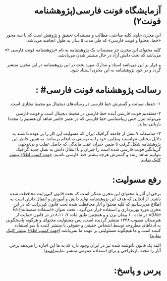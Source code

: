 <h1 dir="rtl"> آزمایشگاه فونت فارسی(پژوهشنامه فونت۲)</h1>

<p dir="rtl">
این مخزن حاوی کلیه مباحثی، مطالب و مستندات تحقیق و پژوهش  است که با سه محور «خط، محتوا و فونت فارسی» که طی مدت ۵ سال به طول انجامید می‌باشد.
</p>
<p dir="rtl">
کلیه محتوای این مخزن جز مستندات یک پژوهشنامه به نام «پژوهشنامه فونت فارسی ۲» می‌باشد  که تحت دانش آزاد در حال منتشر شدن می‌بادشد.
</p>
<p dir="rtl">
و قرار بر این می‌باشد اسناد و مدارک مورد بحث در این پژوهشنامه  در این مخزن منتشر گردد و در خود پژوهشنامه به این مخزن استناد شود.
</p>

<h1 dir="rtl">
رسالت پژوهشنامه فونت فارسی#  :
</h1>
<p dir="rtl">
۱- حفظ، صیانت و گسترش خط فارسی در رسانه‌های دیجیتال مو محیط مجازی است.
  </p>
<p dir="rtl">  
 ۲-معتقدیم فونت فارسی آینده خط فارسی در محیط دیجیتال  است و فونت فارسی می‌تواند  تنزل  حس زیباشناسی خط فارسی  که در عصر حاضر شاهد آن هستیم را مجددا بازیابی نماید.
  </p>
  <p dir="rtl">
۳- متاسفانه ۷ نسل از جامعه گرافیک ایران که مسولیت این کار را بر عهده داشتند به دلایل مختلف نتوانستند وظایف خود را به درستی به انجام برسانند. به همین خاطر این پژوهشنامه شکل گرفت تا ضمن جبران عقب ماندگی که حاصل غفلت و بی‌توجهی گریبانگیر فونت فارسی شده است را جبران و با انتقال دانش به نسل جدید گرافیک بتوانیم شاهد رشد و گسترش هرچه بیشتر خط فارسی باشیم.
<a href="http://learning.font-store.ir/persian-font-status.html" target="_blank">جهت کسب اطلاع بیشتر کلیک نمایید</a>
</p>



<h1 dir="rtl">
رفع مسولیت:
</h1>

<p dir="rtl">
برخی از آثار یا محتوای این مخزن  ممکن است  که تحت قانون کپی‌رایت محافظت شده باشند.  از آنجایی که هدف این پژوهشنامه  تولید دانش و آموزش و انتقال دانش است  به اطلاع می‌رسانیم که کلیه محتوا و آثار  محافظت شده تحت قانون کپی‌رایت که در این مخزن  مورد بهربرداری  و استفاده قرار می‌گیرد ،  تحت عنوان «استفاده منصفانه(Fair Use)» در ماده ۱۰  پیمان برن و  و همچنین طبق ماده ۷، ۸،۱۱ در در قانون حمایت از هنرمندان مصوب ۱۳۴۸ منتشر گردیده است، پس  مسئولیت محتوای  و هرگونه پاسخگویی به ادعاهای مطروحه توسط اشخاص حقیقی و حقوقی با منتشر کننده  یا سو استفاده کننده است و ما هیچگونه مسئولیتی بر عهده ما نمی‌باشد.(<a href="http://www.originalwork.ir/1392/01/joining-berne-fair-use/" target="_blank">جهت کسب اطلاع بیشتر کلیک نمایید</a>) 
</p>

<p dir="rtl">
البته یک قانون نانوشته  شده نیز در ایران وجود دارد که به ما این اجازه را می‌دهد برخی آثار را مجدد بازطراحی و برای استفاده عمومی منتشر نماییم(<a href="./vendors/imgs/the-law-of-damoon-khanjanzadeh.png" target="_blank">منبع</a>)
</p>


<h1 dir="rtl">
 پرس و پاسخ:
</h1>
<p dir="rtl">
	
</p>








